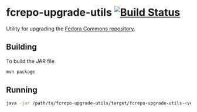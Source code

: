 fcrepo-upgrade-utils [![Build Status](https://github.com/fcrepo-exts/fcrepo-upgrade-utils/workflows/Build/badge.svg)](https://github.com/fcrepo-exts/fcrepo-upgrade-utils/actions)
==================

Utility for upgrading the [Fedora Commons repository](http://github.com/fcrepo/fcrepo).

Building
--------

To build the JAR file

``` sh
mvn package
```

Running
-------


``` sh
java -jar /path/to/fcrepo-upgrade-utils/target/fcrepo-upgrade-utils-<version>.jar -h
```

